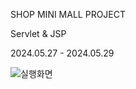 SHOP MINI MALL PROJECT

Servlet & JSP 

2024.05.27 - 2024.05.29

![실행화면](https://github.com/onionkungya/MiniProject/assets/114641838/02647cff-205c-47b2-b1a6-4c4f6b109415)
